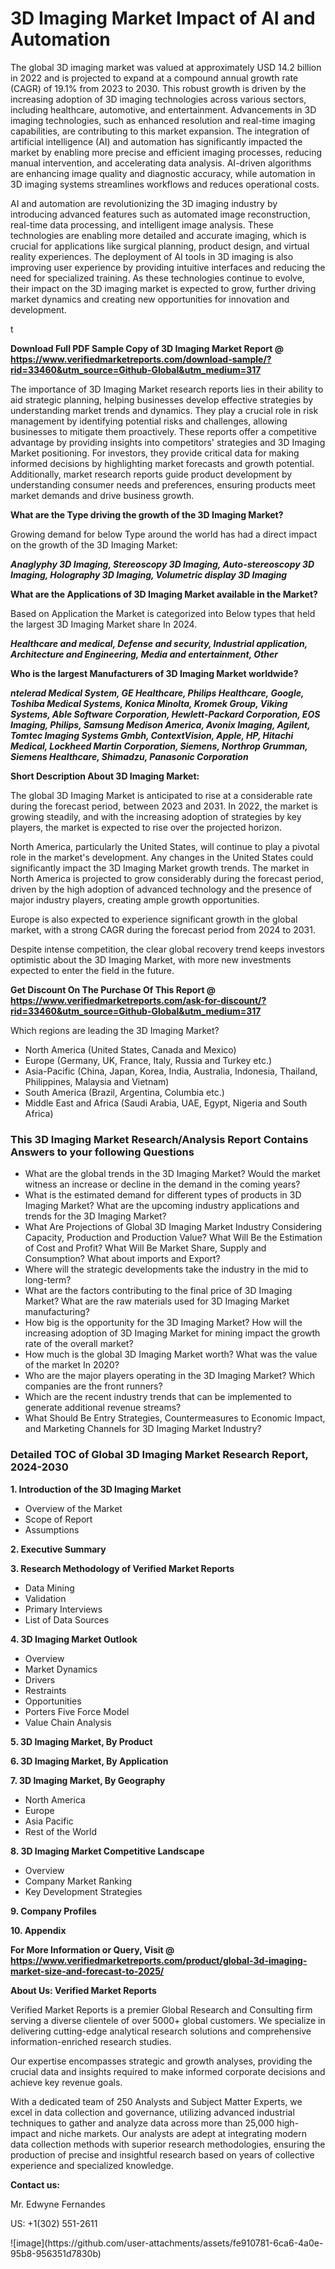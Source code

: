 <h1>3D Imaging Market Impact of AI and Automation</h1><p>The global 3D imaging market was valued at approximately USD 14.2 billion in 2022 and is projected to expand at a compound annual growth rate (CAGR) of 19.1% from 2023 to 2030. This robust growth is driven by the increasing adoption of 3D imaging technologies across various sectors, including healthcare, automotive, and entertainment. Advancements in 3D imaging technologies, such as enhanced resolution and real-time imaging capabilities, are contributing to this market expansion. The integration of artificial intelligence (AI) and automation has significantly impacted the market by enabling more precise and efficient imaging processes, reducing manual intervention, and accelerating data analysis. AI-driven algorithms are enhancing image quality and diagnostic accuracy, while automation in 3D imaging systems streamlines workflows and reduces operational costs.</p><p>AI and automation are revolutionizing the 3D imaging industry by introducing advanced features such as automated image reconstruction, real-time data processing, and intelligent image analysis. These technologies are enabling more detailed and accurate imaging, which is crucial for applications like surgical planning, product design, and virtual reality experiences. The deployment of AI tools in 3D imaging is also improving user experience by providing intuitive interfaces and reducing the need for specialized training. As these technologies continue to evolve, their impact on the 3D imaging market is expected to grow, further driving market dynamics and creating new opportunities for innovation and development.</p>t</p><p id="" class=""><strong>Download Full PDF Sample Copy of 3D Imaging Market Report @ <a href="https://www.verifiedmarketreports.com/download-sample/?rid=33460&utm_source=Github-Global&utm_medium=317" target="_blank">https://www.verifiedmarketreports.com/download-sample/?rid=33460&utm_source=Github-Global&utm_medium=317</a></strong></p><p>The importance of&nbsp;3D Imaging Market research reports lies in their ability to aid strategic planning, helping businesses develop effective strategies by understanding market trends and dynamics. They play a crucial role in risk management by identifying potential risks and challenges, allowing businesses to mitigate them proactively. These reports offer a competitive advantage by providing insights into competitors' strategies and 3D Imaging Market positioning. For investors, they provide critical data for making informed decisions by highlighting market forecasts and growth potential. Additionally, market research reports guide product development by understanding consumer needs and preferences, ensuring products meet market demands and drive business growth.</p><p><strong>What are the&nbsp;Type driving the growth of the 3D Imaging Market?</strong></p><p id="" class="">Growing demand for below Type around the world has had a direct impact on the growth of the 3D Imaging Market:</p><em><strong>Anaglyphy 3D Imaging, Stereoscopy 3D Imaging, Auto-stereoscopy 3D Imaging, Holography 3D Imaging, Volumetric display 3D Imaging</strong></em></p><strong>What are the&nbsp;Applications&nbsp;of 3D Imaging Market available in the Market?</strong></p><p id="" class="">Based on Application the Market is categorized into Below types that held the largest 3D Imaging Market share In 2024.</p><em><strong>Healthcare and medical, Defense and security, Industrial application, Architecture and Engineering, Media and entertainment, Other</strong></em></p><strong>Who is the largest Manufacturers of 3D Imaging Market worldwide?</strong></p><p><em><strong>ntelerad Medical System, GE Healthcare, Philips Healthcare, Google, Toshiba Medical Systems, Konica Minolta, Kromek Group, Viking Systems, Able Software Corporation, Hewlett-Packard Corporation, EOS Imaging, Philips, Samsung Medison America, Avonix Imaging, Agilent, Tomtec Imaging Systems Gmbh, ContextVision, Apple, HP, Hitachi Medical, Lockheed Martin Corporation, Siemens, Northrop Grumman, Siemens Healthcare, Shimadzu, Panasonic Corporation</strong></em></p><p id="" class=""><strong>Short Description About 3D Imaging Market:</strong></p><p>The global 3D Imaging Market is anticipated to rise at a considerable rate during the forecast period, between 2023 and 2031. In 2022, the market is growing steadily, and with the increasing adoption of strategies by key players, the market is expected to rise over the projected horizon.</p><p>North America, particularly the United States, will continue to play a pivotal role in the market's development. Any changes in the United States could significantly impact the 3D Imaging Market growth trends. The market in North America is projected to grow considerably during the forecast period, driven by the high adoption of advanced technology and the presence of major industry players, creating ample growth opportunities.</p><p>Europe is also expected to experience significant growth in the global market, with a strong CAGR during the forecast period from 2024 to 2031.</p><p>Despite intense competition, the clear global recovery trend keeps investors optimistic about the 3D Imaging Market, with more new investments expected to enter the field in the future.</p><p id="" class=""><strong>Get Discount On The Purchase Of This Report @ <a href="https://www.verifiedmarketreports.com/ask-for-discount/?rid=33460&utm_source=Github-Global&utm_medium=317" target="_blank">https://www.verifiedmarketreports.com/ask-for-discount/?rid=33460&utm_source=Github-Global&utm_medium=317</a></strong></p>Which regions are leading the 3D Imaging Market?</p><ul><li>North America (United States, Canada and Mexico)</li><li>Europe (Germany, UK, France, Italy, Russia and Turkey etc.)</li><li>Asia-Pacific (China, Japan, Korea, India, Australia, Indonesia, Thailand, Philippines, Malaysia and Vietnam)</li><li>South America (Brazil, Argentina, Columbia etc.)</li><li>Middle East and Africa (Saudi Arabia, UAE, Egypt, Nigeria and South Africa)</li></ul><h3 id="" class="">This 3D Imaging Market Research/Analysis Report Contains Answers to your following Questions</h3><ul><li>What are the global trends in the 3D Imaging Market? Would the market witness an increase or decline in the demand in the coming years?</li><li>What is the estimated demand for different types of products in 3D Imaging Market? What are the upcoming industry applications and trends for the 3D Imaging Market?</li><li>What Are Projections of Global 3D Imaging Market Industry Considering Capacity, Production and Production Value? What Will Be the Estimation of Cost and Profit? What Will Be Market Share, Supply and Consumption? What about imports and Export?</li><li>Where will the strategic developments take the industry in the mid to long-term?</li><li>What are the factors contributing to the final price of 3D Imaging Market? What are the raw materials used for 3D Imaging Market manufacturing?</li><li>How big is the opportunity for the 3D Imaging Market? How will the increasing adoption of 3D Imaging Market for mining impact the growth rate of the overall market?</li><li>How much is the global 3D Imaging Market worth? What was the value of the market In 2020?</li><li>Who are the major players operating in the 3D Imaging Market? Which companies are the front runners?</li><li>Which are the recent industry trends that can be implemented to generate additional revenue streams?</li><li>What Should Be Entry Strategies, Countermeasures to Economic Impact, and Marketing Channels for 3D Imaging Market Industry?</li></ul><h3 id="" class="">Detailed TOC of Global 3D Imaging Market Research Report, 2024-2030</h3><p id="" class=""><strong>1. Introduction of the 3D Imaging Market</strong></p><ul><li>Overview of the Market</li><li>Scope of Report</li><li>Assumptions</li></ul><p id="" class=""><strong>2. Executive Summary</strong></p><p id="" class=""><strong>3. Research Methodology of Verified Market Reports</strong></p><ul><li>Data Mining</li><li>Validation</li><li>Primary Interviews</li><li>List of Data Sources</li></ul><p id="" class=""><strong>4. 3D Imaging Market Outlook</strong></p><ul><li>Overview</li><li>Market Dynamics</li><li>Drivers</li><li>Restraints</li><li>Opportunities</li><li>Porters Five Force Model</li><li>Value Chain Analysis</li></ul><p id="" class=""><strong>5. 3D Imaging Market, By Product</strong></p><p id="" class=""><strong>6. 3D Imaging Market, By Application</strong></p><p id="" class=""><strong>7. 3D Imaging Market, By Geography</strong></p><ul><li>North America</li><li>Europe</li><li>Asia Pacific</li><li>Rest of the World</li></ul><p id="" class=""><strong>8. 3D Imaging Market Competitive Landscape</strong></p><ul><li>Overview</li><li>Company Market Ranking</li><li>Key Development Strategies</li></ul><p id="" class=""><strong>9. Company Profiles</strong></p><p id="" class=""><strong>10. Appendix</strong></p><p id="" class=""><strong>For More Information or Query, Visit @ <a href="https://www.verifiedmarketreports.com/product/global-3d-imaging-market-size-and-forecast-to-2025/" target="_blank">https://www.verifiedmarketreports.com/product/global-3d-imaging-market-size-and-forecast-to-2025/</a></strong></p><p id="" class=""><strong>About Us: Verified Market Reports</strong></p><p id="" class="">Verified Market Reports is a premier Global Research and Consulting firm serving a diverse clientele of over 5000+ global customers. We specialize in delivering cutting-edge analytical research solutions and comprehensive information-enriched research studies.</p><p id="" class="">Our expertise encompasses strategic and growth analyses, providing the crucial data and insights required to make informed corporate decisions and achieve key revenue goals.</p><p id="" class="">With a dedicated team of 250 Analysts and Subject Matter Experts, we excel in data collection and governance, utilizing advanced industrial techniques to gather and analyze data across more than 25,000 high-impact and niche markets. Our analysts are adept at integrating modern data collection methods with superior research methodologies, ensuring the production of precise and insightful research based on years of collective experience and specialized knowledge.</p><p id="" class=""><strong>Contact us:</strong></p><p id="" class="">Mr. Edwyne Fernandes</p><p id="" class="">US: +1(302) 551-2611</p>
![image](https://github.com/user-attachments/assets/fe910781-6ca6-4a0e-95b8-956351d7830b)
